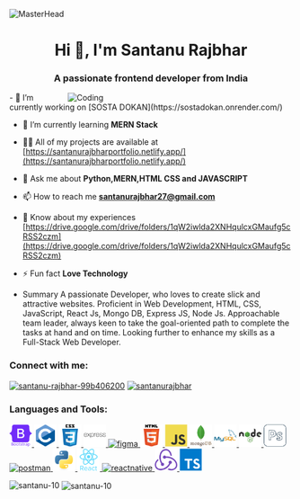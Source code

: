 ![MasterHead](https://images-wixmp-ed30a86b8c4ca887773594c2.wixmp.com/f/f15d07fb-c5ab-4e10-86c7-983f7746eb48/dgdidfa-0a46e71a-b401-4b73-ac6c-80627deb1503.gif?token=eyJ0eXAiOiJKV1QiLCJhbGciOiJIUzI1NiJ9.eyJzdWIiOiJ1cm46YXBwOjdlMGQxODg5ODIyNjQzNzNhNWYwZDQxNWVhMGQyNmUwIiwiaXNzIjoidXJuOmFwcDo3ZTBkMTg4OTgyMjY0MzczYTVmMGQ0MTVlYTBkMjZlMCIsIm9iaiI6W1t7InBhdGgiOiJcL2ZcL2YxNWQwN2ZiLWM1YWItNGUxMC04NmM3LTk4M2Y3NzQ2ZWI0OFwvZGdkaWRmYS0wYTQ2ZTcxYS1iNDAxLTRiNzMtYWM2Yy04MDYyN2RlYjE1MDMuZ2lmIn1dXSwiYXVkIjpbInVybjpzZXJ2aWNlOmZpbGUuZG93bmxvYWQiXX0.cgl73oWrDBjaV1JjWfUZ8EG4JP4pJQyA7WX32tG3iHk)
<h1 align="center">Hi 👋, I'm Santanu Rajbhar</h1>
<h3 align="center">A passionate frontend developer from India</h3>
<img align="right" alt="Coding" width="400" src="https://media.tenor.com/3bTxZ4HdrysAAAAC/pixels-neon.gif">
- 🔭 I’m currently working on [SOSTA DOKAN](https://sostadokan.onrender.com/)

- 🌱 I’m currently learning **MERN Stack**

- 👨‍💻 All of my projects are available at [https://santanurajbharportfolio.netlify.app/](https://santanurajbharportfolio.netlify.app/)

- 💬 Ask me about **Python,MERN,HTML CSS and JAVASCRIPT**

- 📫 How to reach me **santanurajbhar27@gmail.com**

- 📄 Know about my experiences [https://drive.google.com/drive/folders/1qW2iwlda2XNHqulcxGMaufg5cRSS2czm](https://drive.google.com/drive/folders/1qW2iwlda2XNHqulcxGMaufg5cRSS2czm)

- ⚡ Fun fact **Love Technology**
- <p>Summary A passionate Developer, who loves to create slick and attractive websites. Proficient in Web Development, HTML, CSS, JavaScript, React Js, Mongo DB, Express JS, Node Js. Approachable team leader, always keen to take the goal-oriented path to complete the tasks at hand and on time. Looking further to enhance my skills as a Full-Stack Web Developer.</p>

<h3 align="left">Connect with me:</h3>
<p align="left">
<a href="https://linkedin.com/in/santanu-rajbhar-99b406200" target="blank"><img align="center" src="https://raw.githubusercontent.com/rahuldkjain/github-profile-readme-generator/master/src/images/icons/Social/linked-in-alt.svg" alt="santanu-rajbhar-99b406200" height="30" width="40" /></a>
<a href="https://instagram.com/santanurajbhar" target="blank"><img align="center" src="https://raw.githubusercontent.com/rahuldkjain/github-profile-readme-generator/master/src/images/icons/Social/instagram.svg" alt="santanurajbhar" height="30" width="40" /></a>
</p>

<h3 align="left">Languages and Tools:</h3>
<p align="left"> <a href="https://getbootstrap.com" target="_blank" rel="noreferrer"> <img src="https://raw.githubusercontent.com/devicons/devicon/master/icons/bootstrap/bootstrap-plain-wordmark.svg" alt="bootstrap" width="40" height="40"/> </a> <a href="https://www.cprogramming.com/" target="_blank" rel="noreferrer"> <img src="https://raw.githubusercontent.com/devicons/devicon/master/icons/c/c-original.svg" alt="c" width="40" height="40"/> </a> <a href="https://www.w3schools.com/css/" target="_blank" rel="noreferrer"> <img src="https://raw.githubusercontent.com/devicons/devicon/master/icons/css3/css3-original-wordmark.svg" alt="css3" width="40" height="40"/> </a> <a href="https://expressjs.com" target="_blank" rel="noreferrer"> <img src="https://raw.githubusercontent.com/devicons/devicon/master/icons/express/express-original-wordmark.svg" alt="express" width="40" height="40"/> </a> <a href="https://www.figma.com/" target="_blank" rel="noreferrer"> <img src="https://www.vectorlogo.zone/logos/figma/figma-icon.svg" alt="figma" width="40" height="40"/> </a> <a href="https://www.w3.org/html/" target="_blank" rel="noreferrer"> <img src="https://raw.githubusercontent.com/devicons/devicon/master/icons/html5/html5-original-wordmark.svg" alt="html5" width="40" height="40"/> </a> <a href="https://developer.mozilla.org/en-US/docs/Web/JavaScript" target="_blank" rel="noreferrer"> <img src="https://raw.githubusercontent.com/devicons/devicon/master/icons/javascript/javascript-original.svg" alt="javascript" width="40" height="40"/> </a> <a href="https://www.mongodb.com/" target="_blank" rel="noreferrer"> <img src="https://raw.githubusercontent.com/devicons/devicon/master/icons/mongodb/mongodb-original-wordmark.svg" alt="mongodb" width="40" height="40"/> </a> <a href="https://www.mysql.com/" target="_blank" rel="noreferrer"> <img src="https://raw.githubusercontent.com/devicons/devicon/master/icons/mysql/mysql-original-wordmark.svg" alt="mysql" width="40" height="40"/> </a> <a href="https://nodejs.org" target="_blank" rel="noreferrer"> <img src="https://raw.githubusercontent.com/devicons/devicon/master/icons/nodejs/nodejs-original-wordmark.svg" alt="nodejs" width="40" height="40"/> </a> <a href="https://www.photoshop.com/en" target="_blank" rel="noreferrer"> <img src="https://raw.githubusercontent.com/devicons/devicon/master/icons/photoshop/photoshop-line.svg" alt="photoshop" width="40" height="40"/> </a> <a href="https://postman.com" target="_blank" rel="noreferrer"> <img src="https://www.vectorlogo.zone/logos/getpostman/getpostman-icon.svg" alt="postman" width="40" height="40"/> </a> <a href="https://www.python.org" target="_blank" rel="noreferrer"> <img src="https://raw.githubusercontent.com/devicons/devicon/master/icons/python/python-original.svg" alt="python" width="40" height="40"/> </a> <a href="https://reactjs.org/" target="_blank" rel="noreferrer"> <img src="https://raw.githubusercontent.com/devicons/devicon/master/icons/react/react-original-wordmark.svg" alt="react" width="40" height="40"/> </a> <a href="https://reactnative.dev/" target="_blank" rel="noreferrer"> <img src="https://reactnative.dev/img/header_logo.svg" alt="reactnative" width="40" height="40"/> </a> <a href="https://redux.js.org" target="_blank" rel="noreferrer"> <img src="https://raw.githubusercontent.com/devicons/devicon/master/icons/redux/redux-original.svg" alt="redux" width="40" height="40"/> </a> <a href="https://www.typescriptlang.org/" target="_blank" rel="noreferrer"> <img src="https://raw.githubusercontent.com/devicons/devicon/master/icons/typescript/typescript-original.svg" alt="typescript" width="40" height="40"/> </a> </p>

<p><img align="left" src="https://github-readme-stats.vercel.app/api/top-langs?username=santanu-10&show_icons=true&locale=en&layout=compact" alt="santanu-10" /></p>

<p>&nbsp;<img align="center" src="https://github-readme-stats.vercel.app/api?username=santanu-10&show_icons=true&locale=en" alt="santanu-10" /></p>
